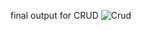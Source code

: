 final output for CRUD 
![Crud](https://github.com/user-attachments/assets/34cb954b-4a1b-4201-81e2-b5c995c86b63)
